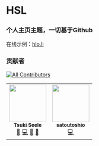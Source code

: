 # HSL

### 个人主页主题，一切基于Github
在线示例：[hlo.li](https://hlo.li)

### 贡献者
<!-- ALL-CONTRIBUTORS-BADGE:START - Do not remove or modify this section -->
[![All Contributors](https://img.shields.io/badge/all_contributors-2-teal.svg?style=for-the-badge&logo=appveyor)](#contributors)
<!-- ALL-CONTRIBUTORS-BADGE:END --> 

<!-- ALL-CONTRIBUTORS-LIST:START - Do not remove or modify this section -->
<!-- prettier-ignore-start -->
<!-- markdownlint-disable -->
<table>
  <tr>
    <td align="center"><a href="http://tsukiseele.com"><img src="https://avatars.githubusercontent.com/u/28500231?v=4?s=100" width="100px;" alt=""/><br /><sub><b>Tsuki Seele</b></sub></a><br /><a href="#design-tsukiseele" title="Design">🎨</a> <a href="https://github.com/tsukiseele/Watora/commits?author=tsukiseele" title="Code">💻</a> <a href="https://github.com/tsukiseele/Watora/issues?q=author%3Atsukiseele" title="Bug reports">🐛</a> <a href="https://github.com/tsukiseele/Watora/commits?author=tsukiseele" title="Documentation">📖</a></td>
    <td align="center"><a href="https://github.com/satoutoshio"><img src="https://avatars.githubusercontent.com/u/88788387?v=4?s=100" width="100px;" alt=""/><br /><sub><b>satoutoshio</b></sub></a><br /><a href="https://github.com/tsukiseele/Watora/commits?author=satoutoshio" title="Code">💻</a></td>
  </tr>
</table>

<!-- markdownlint-restore -->
<!-- prettier-ignore-end -->

<!-- ALL-CONTRIBUTORS-LIST:END -->
